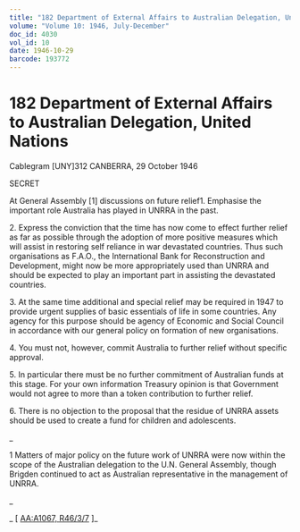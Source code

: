 ```yaml
---
title: "182 Department of External Affairs to Australian Delegation, United Nations"
volume: "Volume 10: 1946, July-December"
doc_id: 4030
vol_id: 10
date: 1946-10-29
barcode: 193772
---
```


# 182 Department of External Affairs to Australian Delegation, United Nations

Cablegram [UNY]312 CANBERRA, 29 October 1946

SECRET

At General Assembly [1] discussions on future relief1. Emphasise the important role Australia has played in UNRRA in the past.

2\. Express the conviction that the time has now come to effect further relief as far as possible through the adoption of more positive measures which will assist in restoring self reliance in war devastated countries. Thus such organisations as F.A.O., the International Bank for Reconstruction and Development, might now be more appropriately used than UNRRA and should be expected to play an important part in assisting the devastated countries.

3\. At the same time additional and special relief may be required in 1947 to provide urgent supplies of basic essentials of life in some countries. Any agency for this purpose should be agency of Economic and Social Council in accordance with our general policy on formation of new organisations.

4\. You must not, however, commit Australia to further relief without specific approval.

5\. In particular there must be no further commitment of Australian funds at this stage. For your own information Treasury opinion is that Government would not agree to more than a token contribution to further relief.

6\. There is no objection to the proposal that the residue of UNRRA assets should be used to create a fund for children and adolescents.

_

1 Matters of major policy on the future work of UNRRA were now within the scope of the Australian delegation to the U.N. General Assembly, though Brigden continued to act as Australian representative in the management of UNRRA.

_

_ [ [AA:A1067, R46/3/7](http://www.naa.gov.au/cgi-bin/Search?O=I&Number=193772) ]_
